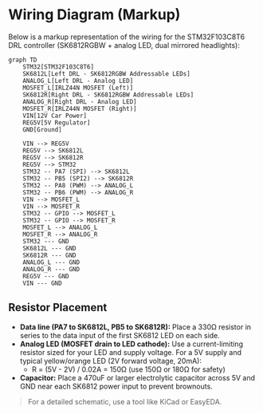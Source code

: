 # Wiring Diagram (Markup)

Below is a markup representation of the wiring for the STM32F103C8T6 DRL controller (SK6812RGBW + analog LED, dual mirrored headlights):

```mermaid
graph TD
    STM32[STM32F103C8T6]
    SK6812L[Left DRL - SK6812RGBW Addressable LEDs]
    ANALOG_L[Left DRL - Analog LED]
    MOSFET_L[IRLZ44N MOSFET (Left)]
    SK6812R[Right DRL - SK6812RGBW Addressable LEDs]
    ANALOG_R[Right DRL - Analog LED]
    MOSFET_R[IRLZ44N MOSFET (Right)]
    VIN[12V Car Power]
    REG5V[5V Regulator]
    GND[Ground]

    VIN --> REG5V
    REG5V --> SK6812L
    REG5V --> SK6812R
    REG5V --> STM32
    STM32 -- PA7 (SPI) --> SK6812L
    STM32 -- PB5 (SPI2) --> SK6812R
    STM32 -- PA8 (PWM) --> ANALOG_L
    STM32 -- PB6 (PWM) --> ANALOG_R
    VIN --> MOSFET_L
    VIN --> MOSFET_R
    STM32 -- GPIO --> MOSFET_L
    STM32 -- GPIO --> MOSFET_R
    MOSFET_L --> ANALOG_L
    MOSFET_R --> ANALOG_R
    STM32 --- GND
    SK6812L --- GND
    SK6812R --- GND
    ANALOG_L --- GND
    ANALOG_R --- GND
    REG5V --- GND
    VIN --- GND
```

## Resistor Placement
- **Data line (PA7 to SK6812L, PB5 to SK6812R):** Place a 330Ω resistor in series to the data input of the first SK6812 LED on each side.
- **Analog LED (MOSFET drain to LED cathode):** Use a current-limiting resistor sized for your LED and supply voltage. For a 5V supply and typical yellow/orange LED (2V forward voltage, 20mA):
  - R = (5V - 2V) / 0.02A = 150Ω (use 150Ω or 180Ω for safety)
- **Capacitor:** Place a 470uF or larger electrolytic capacitor across 5V and GND near each SK6812 power input to prevent brownouts.

> For a detailed schematic, use a tool like KiCad or EasyEDA.
